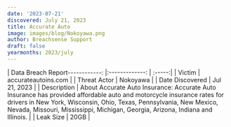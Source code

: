 ```yaml
---
date: '2023-07-21'
discovered: July 21, 2023
title: Accurate Auto
image: images/blog/Nokoyawa.png
author: Breachsense Support
draft: false
yearmonths: 2023/july
---
```


| Data Breach Report------------:     |:-------------:    | :-----:|
| Victim      | accurateautoins.com      | 
| Threat Actor      | Nokoyawa      | 
| Date Discovered      | Jul 21, 2023      | 
| Description      | About Accurate Auto Insurance: Accurate Auto Insurance has provided affordable auto and motorcycle insurance rates for drivers in New York, Wisconsin, Ohio, Texas, Pennsylvania, New Mexico, Nevada, Missouri, Mississippi, Michigan, Georgia, Arizona, Indiana and Illinois.      | 
| Leak Size      | 20GB      | 

